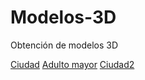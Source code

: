 # Modelos-3D
Obtención de modelos 3D

[Ciudad](https://free3d.com/3d-model/amaryllis-city-930223.html?dd_referrer=https%3A%2F%2F3dwarehouse.sketchup.com%2F)
[Adulto mayor](https://free3d.com/3d-model/amaryllis-city-930223.html?dd_referrer=https%3A%2F%2F3dwarehouse.sketchup.com%2F)
[Ciudad2](https://free3d.com/3d-model/amaryllis-city-930223.html)
